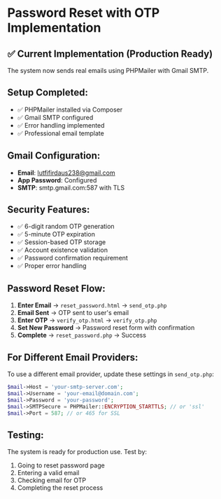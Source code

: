 # Password Reset with OTP Implementation

## ✅ Current Implementation (Production Ready)
The system now sends real emails using PHPMailer with Gmail SMTP.

## Setup Completed:
- ✅ PHPMailer installed via Composer
- ✅ Gmail SMTP configured
- ✅ Error handling implemented
- ✅ Professional email template

## Gmail Configuration:
- **Email**: lutfifirdaus238@gmail.com
- **App Password**: Configured
- **SMTP**: smtp.gmail.com:587 with TLS

## Security Features:
- ✅ 6-digit random OTP generation
- ✅ 5-minute OTP expiration
- ✅ Session-based OTP storage
- ✅ Account existence validation
- ✅ Password confirmation requirement
- ✅ Proper error handling

## Password Reset Flow:
1. **Enter Email** → `reset_password.html` → `send_otp.php`
2. **Email Sent** → OTP sent to user's email
3. **Enter OTP** → `verify_otp.html` → `verify_otp.php`
4. **Set New Password** → Password reset form with confirmation
5. **Complete** → `reset_password.php` → Success

## For Different Email Providers:
To use a different email provider, update these settings in `send_otp.php`:

```php
$mail->Host = 'your-smtp-server.com';
$mail->Username = 'your-email@domain.com';
$mail->Password = 'your-password';
$mail->SMTPSecure = PHPMailer::ENCRYPTION_STARTTLS; // or 'ssl'
$mail->Port = 587; // or 465 for SSL
```

## Testing:
The system is ready for production use. Test by:
1. Going to reset password page
2. Entering a valid email
3. Checking email for OTP
4. Completing the reset process